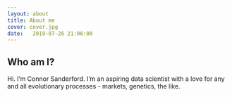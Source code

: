 ```yaml
---
layout: about
title: About me
cover: cover.jpg
date:   2019-07-26 21:06:00
---
```


## Who am I?

Hi. I’m Connor Sanderford. I’m an aspiring data scientist with a love for any and all evolutionary processes - markets, genetics, the like.
